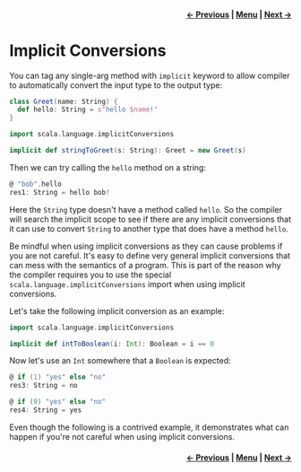 <h4 align="right">
    <a href="lesson1_1_params.md">← Previous</a> |
    <a href="../README.md">Menu</a> |
    <a href="lesson1_3_classes.md">Next →</a>
</h4>

<h1>Implicit Conversions</h1>

You can tag any single-arg method with `implicit` keyword to allow compiler to automatically convert the input type to 
the output type:

```scala
class Greet(name: String) {
  def hello: String = s"hello $name!"
}

import scala.language.implicitConversions

implicit def stringToGreet(s: String): Greet = new Greet(s)
```

Then we can try calling the `hello` method on a string:

```scala
@ "bob".hello
res1: String = hello bob!
```
Here the `String` type doesn't have a method called `hello`. So the compiler will search the implicit scope to see if 
there are any implicit conversions that it can use to convert `String` to another type that does have a method `hello`.

Be mindful when using implicit conversions as they can cause problems if you are not careful. It's easy to define very 
general implicit conversions that can mess with the semantics of a program. This is part of the reason why the compiler 
requires you to use the special `scala.language.implicitConversions` import when using implicit conversions.

Let's take the following implicit conversion as an example:

```scala
import scala.language.implicitConversions

implicit def intToBoolean(i: Int): Boolean = i == 0
```

Now let's use an `Int` somewhere that a `Boolean` is expected:

```scala
@ if (1) "yes" else "no"
res3: String = no

@ if (0) "yes" else "no"
res4: String = yes
```

Even though the following is a contrived example, it demonstrates what can happen if you're not careful when using
implicit conversions.

<h4 align="right">
    <a href="lesson1_1_params.md">← Previous</a> |
    <a href="../README.md">Menu</a> |
    <a href="lesson1_3_classes.md">Next →</a>
</h4>
